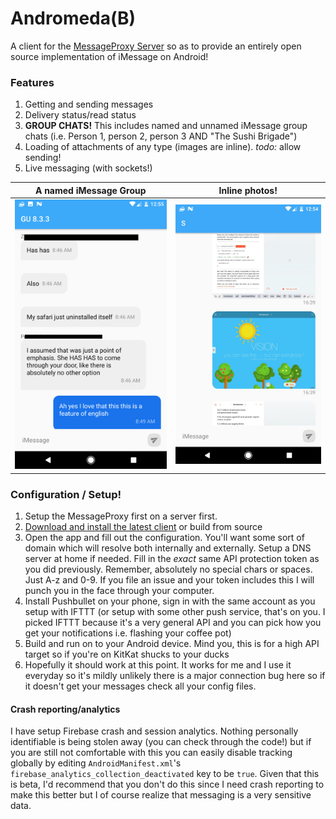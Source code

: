 # Andromeda(B)
A client for the [MessageProxy Server](https://github.com/shusain93/OSXMessageProxy) so as to provide an entirely open source implementation of iMessage on Android!

### Features

1. Getting and sending messages
2. Delivery status/read status
2. **GROUP CHATS!** This includes named and unnamed iMessage group chats (i.e. Person 1, person 2, person 3 AND "The Sushi Brigade")
3. Loading of attachments of any type (images are inline). *todo:* allow sending!
4. Live messaging (with sockets!)

A named iMessage Group|  Inline photos!
:-------------------------:|:-------------------------:
![image](Screenshots/Screenshot_20170428-005529.png)  | ![image](Screenshots/Screenshot_20170428-0054531.jpeg)

### Configuration / Setup!

1. Setup the MessageProxy first on a server first. 
2. [Download and install the latest client](https://github.com/shusain93/Andromeda-iMessage/releases) or build from source
4. Open the app and fill out the configuration. You'll want some sort of domain which will resolve both internally and externally. Setup a DNS server at home if needed. Fill in the *exact* same API protection token as you did previously. Remember, absolutely no special chars or spaces. Just A-z and 0-9. If you file an issue and your token includes this I will punch you in the face through your computer.
5. Install Pushbullet on your phone, sign in with the same account as you setup with IFTTT (or setup with some other push service, that's on you. I picked IFTTT because it's a very general API and you can pick how you get your notifications i.e. flashing your coffee pot)
6. Build and run on to your Android device. Mind you, this is for a high API target so if you're on KitKat shucks to your ducks
7. Hopefully it should work at this point. It works for me and I use it everyday so it's mildly unlikely there is a major connection bug here so if it doesn't get your messages check all your config files.

#### Crash reporting/analytics

I have setup Firebase crash and session analytics. Nothing personally identifiable is being stolen away (you can check through the code!) but if you are still not comfortable with this you can easily disable tracking globally by editing `AndroidManifest.xml`'s `firebase_analytics_collection_deactivated` key to be `true`. Given that this is beta, I'd recommend that you don't do this since I need crash reporting to make this better but I of course realize that messaging is a very sensitive data.
